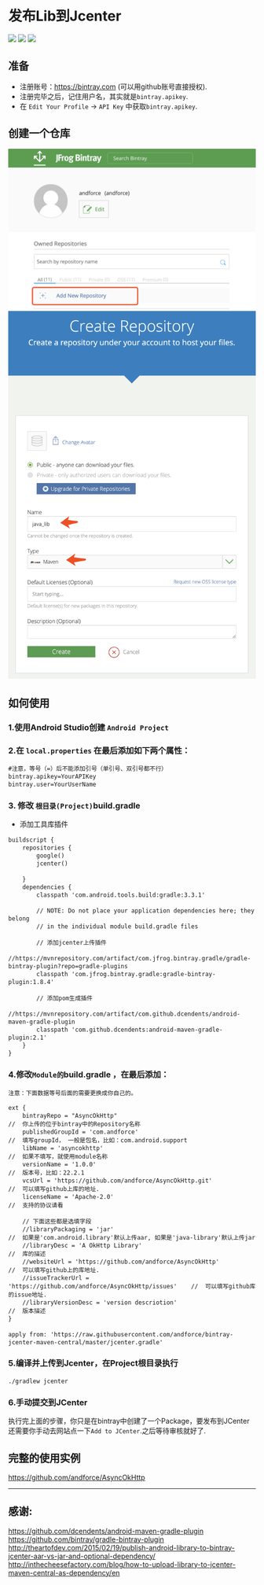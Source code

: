 # 发布Lib到Jcenter
![](https://img.shields.io/badge/Gradle-v5.4.1-red.svg)
![](https://img.shields.io/badge/Studio-v3.5.1-green.svg)
![](https://img.shields.io/badge/Java-7-blue.svg)

## 准备
+ 注册账号：https://bintray.com (可以用github账号直接授权).
+ 注册完毕之后，记住用户名，其实就是`bintray.apikey`.
+ 在 `Edit Your Profile` -> `API Key` 中获取`bintray.apikey`.

## 创建一个仓库
![](https://github.com/andforce/bintray-jcenter-maven-central/blob/master/add_new_repo.png)
![](https://github.com/andforce/bintray-jcenter-maven-central/blob/master/repo_info.png)

## 如何使用
### 1.使用Android Studio创建 `Android Project`
### 2.在 `local.properties` 在最后添加如下两个属性：
``` script
#注意，等号（=）后不能添加引号（单引号、双引号都不行）
bintray.apikey=YourAPIKey
bintray.user=YourUserName
```
### 3. 修改 `根目录(Project)`build.gradle
+ 添加工具库插件
``` script
buildscript {
    repositories {
        google()
        jcenter()

    }
    dependencies {
        classpath 'com.android.tools.build:gradle:3.3.1'

        // NOTE: Do not place your application dependencies here; they belong
        // in the individual module build.gradle files

        // 添加jcenter上传插件
        //https://mvnrepository.com/artifact/com.jfrog.bintray.gradle/gradle-bintray-plugin?repo=gradle-plugins
        classpath 'com.jfrog.bintray.gradle:gradle-bintray-plugin:1.8.4'

        // 添加pom生成插件
        //https://mvnrepository.com/artifact/com.github.dcendents/android-maven-gradle-plugin
        classpath 'com.github.dcendents:android-maven-gradle-plugin:2.1'
    }
}
```

### 4.修改`Module的`build.gradle ，在最后添加：
`注意：下面数据等号后面的需要更换成你自己的。`

``` script
ext {
    bintrayRepo = "AsyncOkHttp"                                         //  你上传的位于bintray中的Repository名称
    publishedGroupId = 'com.andforce'                                   //  填写groupId， 一般是包名，比如：com.android.support
    libName = 'asyncokhttp'                                             //  如果不填写，就使用module名称
    versionName = '1.0.0'                                               //  版本号，比如：22.2.1
    vcsUrl = 'https://github.com/andforce/AsyncOkHttp.git'              //  可以填写github上库的地址.
    licenseName = 'Apache-2.0'                                          //  支持的协议请看

    // 下面这些都是选填字段
    //libraryPackaging = 'jar'                                              //  如果是'com.android.library'默认上传aar, 如果是'java-library'默认上传jar
    //libraryDesc = 'A OkHttp Library'                                      //  库的描述
    //websiteUrl = 'https://github.com/andforce/AsyncOkHttp'                //  可以填写github上的库地址.
    //issueTrackerUrl = 'https://github.com/andforce/AsyncOkHttp/issues'    //  可以填写github库的issue地址.
    //libraryVersionDesc = 'version descriotion'                            //  版本描述
}

apply from: 'https://raw.githubusercontent.com/andforce/bintray-jcenter-maven-central/master/jcenter.gradle'
```

### [](https://github.com/andforce/bintray-jcenter-maven-central#5%E7%BC%96%E8%AF%91%E5%B9%B6%E4%B8%8A%E4%BC%A0%E5%88%B0jcenter)

### 5.编译并上传到Jcenter，在Project根目录执行
``` script
./gradlew jcenter
```
### 6.手动提交到JCenter
执行完上面的步骤，你只是在bintray中创建了一个Package，要发布到JCenter还需要你手动去网站点一下`Add to JCenter`.之后等待审核就好了.

## 完整的使用实例
https://github.com/andforce/AsyncOkHttp

---

## 感谢:
https://github.com/dcendents/android-maven-gradle-plugin
https://github.com/bintray/gradle-bintray-plugin
http://theartofdev.com/2015/02/19/publish-android-library-to-bintray-jcenter-aar-vs-jar-and-optional-dependency/
http://inthecheesefactory.com/blog/how-to-upload-library-to-jcenter-maven-central-as-dependency/en
